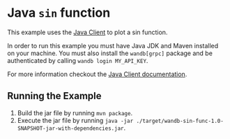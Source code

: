 # Java `sin` function

This example uses the [Java Client](https://github.com/wandb/client-java) to plot a
sin function.

In order to run this example you must have Java JDK and Maven installed on your
machine. You must also install the `wandb[grpc]` package and be authenticated by
calling `wandb login MY_API_KEY`.

For more information checkout the [Java Client
documentation](https://docs.wandb.com/java).

## Running the Example

1. Build the jar file by running `mvn package`.
2. Execute the jar file by running `java -jar ./target/wandb-sin-func-1.0-SNAPSHOT-jar-with-dependencies.jar`.

